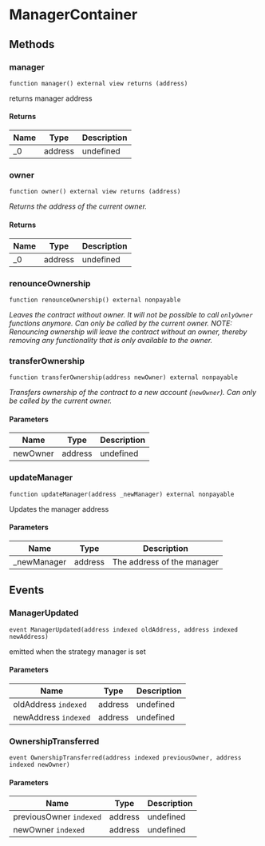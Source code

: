 # ManagerContainer









## Methods

### manager

```solidity
function manager() external view returns (address)
```

returns manager address




#### Returns

| Name | Type | Description |
|---|---|---|
| _0 | address | undefined

### owner

```solidity
function owner() external view returns (address)
```



*Returns the address of the current owner.*


#### Returns

| Name | Type | Description |
|---|---|---|
| _0 | address | undefined

### renounceOwnership

```solidity
function renounceOwnership() external nonpayable
```



*Leaves the contract without owner. It will not be possible to call `onlyOwner` functions anymore. Can only be called by the current owner. NOTE: Renouncing ownership will leave the contract without an owner, thereby removing any functionality that is only available to the owner.*


### transferOwnership

```solidity
function transferOwnership(address newOwner) external nonpayable
```



*Transfers ownership of the contract to a new account (`newOwner`). Can only be called by the current owner.*

#### Parameters

| Name | Type | Description |
|---|---|---|
| newOwner | address | undefined

### updateManager

```solidity
function updateManager(address _newManager) external nonpayable
```

Updates the manager address



#### Parameters

| Name | Type | Description |
|---|---|---|
| _newManager | address | The address of the manager



## Events

### ManagerUpdated

```solidity
event ManagerUpdated(address indexed oldAddress, address indexed newAddress)
```

emitted when the strategy manager is set



#### Parameters

| Name | Type | Description |
|---|---|---|
| oldAddress `indexed` | address | undefined |
| newAddress `indexed` | address | undefined |

### OwnershipTransferred

```solidity
event OwnershipTransferred(address indexed previousOwner, address indexed newOwner)
```





#### Parameters

| Name | Type | Description |
|---|---|---|
| previousOwner `indexed` | address | undefined |
| newOwner `indexed` | address | undefined |



